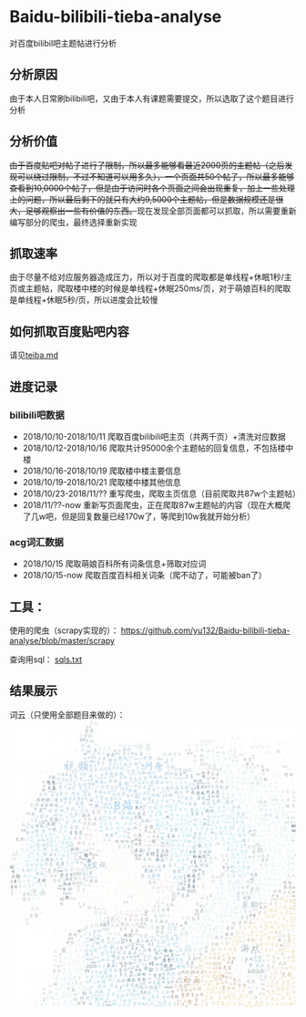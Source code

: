 # Baidu-bilibili-tieba-analyse
对百度bilibil吧主题帖进行分析

## 分析原因
由于本人日常刷bilibili吧，又由于本人有课题需要提交，所以选取了这个题目进行分析

## 分析价值
<del>由于百度贴吧对帖子进行了限制，所以最多能够看最近2000页的主题帖（之后发现可以绕过限制，不过不知道可以用多久），一个页面共50个帖子，所以最多能够查看到10,0000个帖子，但是由于访问时各个页面之间会出现重复，加上一些处理上的问题，所以最后剩下的就只有大约9,5000个主题帖，但是数据规模还是很大，足够观察出一些有价值的东西。</del>现在发现全部页面都可以抓取，所以需要重新编写部分的爬虫，最终选择重新实现

## 抓取速率
由于尽量不给对应服务器造成压力，所以对于百度的爬取都是单线程+休眠1秒/主页或主题帖，爬取楼中楼的时候是单线程+休眠250ms/页，对于萌娘百科的爬取是单线程+休眠5秒/页，所以进度会比较慢

## 如何抓取百度贴吧内容
请见[teiba.md](https://github.com/yu132/Baidu-bilibili-tieba-analyse/blob/master/tieba.md)  

## 进度记录

### bilibili吧数据
+ 2018/10/10-2018/10/11 爬取百度bilibili吧主页（共两千页）+清洗对应数据
+ 2018/10/12-2018/10/16 爬取共计95000余个主题帖的回复信息，不包括楼中楼
+ 2018/10/16-2018/10/19 爬取楼中楼主要信息
+ 2018/10/19-2018/10/21 爬取楼中楼其他信息
+ 2018/10/23-2018/11/?? 重写爬虫，爬取主页信息（目前爬取共87w个主题帖）
+ 2018/11/??-now 重新写页面爬虫，正在爬取87w主题帖的内容（现在大概爬了几w吧，但是回复数量已经170w了，等爬到10w我就开始分析）

### acg词汇数据
+ 2018/10/15 爬取萌娘百科所有词条信息+筛取对应词
+ 2018/10/15-now 爬取百度百科相关词条（爬不动了，可能被ban了）

## 工具：
使用的爬虫（scrapy实现的）：
https://github.com/yu132/Baidu-bilibili-tieba-analyse/blob/master/scrapy

查询用sql：
[sqls.txt](https://github.com/yu132/Baidu-bilibili-tieba-analyse/blob/master/sqls.txt)  

## 结果展示
词云（只使用全部题目来做的）：
![b吧娘](https://github.com/yu132/Baidu-bilibili-tieba-analyse/blob/master/pic2.jpg) 
